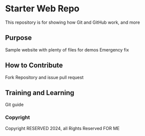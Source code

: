 # Starter Web Repo

This repository is for showing how Git and GitHub work, and more

## Purpose

Sample website with plenty of files for demos
Emergency fix

## How to Contribute
Fork Repository and issue pull request

## Training and Learning

Git guide

### Copyright

Copyright RESERVED 2024, all Rights Reserved FOR ME